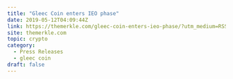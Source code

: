 ```yaml
---
title: "Gleec Coin enters IEO phase"
date: 2019-05-12T04:09:44Z
link: https://themerkle.com/gleec-coin-enters-ieo-phase/?utm_medium=RSS&utm_source=hune
site: themerkle.com
topic: crypto
category:
  - Press Releases
  - gleec coin
draft: false
---
```

